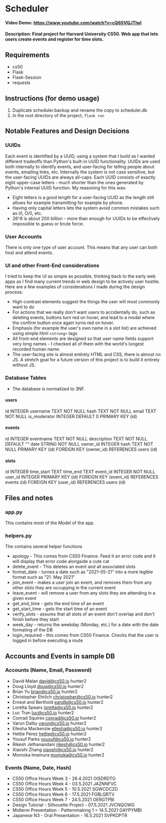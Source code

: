 # Scheduler
#### Video Demo: https://www.youtube.com/watch?v=cQ6SVQJTlwI
#### Description: Final project for Harvard University CS50. Web app that lets users create events and register for time slots.

## Requirements
* cs50
* Flask
* Flask-Session
* requests

## Instructions (for demo usage)
1. Duplicate scheduler.backup and rename the copy to scheduler.db
2. In the root directory of the project, `flask run`

## Notable Features and Design Decisions
### UUIDs
Each event is identified by a UUID, using a system that I build as I wanted different tradeoffs than Python's built-in UUID functionality. UUIDs are used both internally to identify events, and user-facing for telling people about events, emailing links, etc. Internally the system is not case sensitive, but the user-facing UUIDs are always all-caps. Each UUID consists of exactly eight upper-case letters - much shorter than the ones generated by Python's internal UUID function. My reasoning for this was:
* Eight letters is a good length for a user-facing UUID as the length still allows for example transmitting for example by phone.
* Having only capital letters lets the system avoid common mistakes such as I/l, O/0, etc.
* 26^8 is about 200 billion - more than enough for UUIDs to be effectively impossible to guess or brute force.
### User Accounts
There is only one type of user account. This means that any user can both host and attend events.
### UI and other Front-End considerations
I tried to keep the UI as simple as possible, thinking back to the early web apps as I find many current trends in web design to be actively user hostile. Here are a few examples of considerations I made during the design process:
* High-contrast elements suggest the things the user will most commonly want to do
* For actions that we really don't want users to accidentally do, such as deleting events, buttons turn red on hover, and lead to a modal where the confirm button once again turns red on hover.
* Emphasis (for example the user's own name in a slot list) are achieved using simple html `<strong>` tags
* All front-end elements are designed so that user name fields support very long names - I checked all of them with the world's longest recorded human name.
* The user-facing site is almost entirely HTML and CSS, there is almost no JS. A stretch goal for a future version of this project is to build it entirely without JS.
### Database Tables
* The database is normalized to 3NF. 
#### users
id INTEGER
username TEXT NOT NULL
hash TEXT NOT NULL
email TEXT NOT NULL
is_moderator INTEGER DEFAULT 0
PRIMARY KEY (id)
#### events
id INTEGER
eventname TEXT NOT NULL
description TEXT NOT NULL DEFAULT ""
date STRING NOT NULL
owner_id INTEGER
hash TEXT NOT NULL
PRIMARY KEY (id)
FOREIGN KEY (owner_id) REFERENCES users (id)
#### slots
id INTEGER
time_start TEXT
time_end TEXT
event_id INTEGER NOT NULL
user_id INTEGER
PRIMARY KEY (id)
FOREIGN KEY (event_id) REFERENCES events (id)
FOREIGN KEY (user_id) REFERENCES users (id)

## Files and notes
### app.py
This contains most of the Model of the app. 
### helpers.py
The contains several helper functions
* apology - This comes from CS50 Finance. Feed it an error code and it will display that error code alongside a cute cat
* delete_event - This deletes an event and all associated slots
* format_date - turnes a date such as "2021-05-21" into a more legible format such as "21. May 2021"
* join_event - makes a user join an event, and removes them from any other slots they are occupying in the current event
* leave_event - will remove a user from any slots they are attending in a given event
* get_end_time - gets the end time of an event
* get_start_time - gets the start time of an event
* verify_slots - assures that all slots of an event don't overlap and don't finish before they start
* week_day - returns the weekday (Monday, etc.) for a date with the date formating of the DB
* login_required - this comes from CS50 Finance. Checks that the user is logged in before executing a route

## Accounts and Events in sample DB
### Accounts (Name, Email, Password)
* David Malan david@cs50.io hunter2
* Doug Lloyd doug@cs50.io hunter2
* Brian Yu brian@cs50.io hunter2
* Christopher Ehrlich christopher@cs50.io hunter2
* Ernest and Berthold eandb@cs50.io hunter2
* Loretta Spears loretta@cs50.io hunter2
* Luc Tran luc@cs50.io hunter2
* Conrad Squires conrad@cs50.io hunter2
* Varun Dalby varun@cs50.io hunter2
* Ellesha Mackenzie ellesha@cs50.io hunter2
* Hettie Perez hettie@cs50.io hunter2
* Yousuf Parks yousuf@cs50.io hunter2
* Rikesh Jethanandani rikesh@cs50.io hunter2
* Xiaoshi Zhang xiaoshi@cs50.io hunter2
* Momoka Imamura momoka@cs50.io hunter2
### Events (Name, Date, Hash)
* CS50 Office Hours Week 3 - 26.4.2021 OISDRDTO
* CS50 Office Hours Week 4 - 03.5.2021 JAZNNFVC
* CS50 Office Hours Week 5 - 10.5.2021 SGWCDCZO
* CS50 Office Hours Week 6 - 17.5.2021 FGBLQRTV
* CS50 Office Hours Week 7 - 24.5.2021 OERGTPBI
* Design Tutorial - Silhouette Project - 07.5.2021 JVCNQOWG
* Midterm Presentation - Patternmaking 1 = 14.5.2021 GAYPYMBI
* Japanese N3 - Oral Presentation - 16.5.2021 SVPKOPTR
